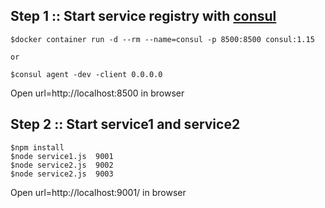 ## Step 1 :: Start service registry with [consul](https://www.consul.io/)
```
$docker container run -d --rm --name=consul -p 8500:8500 consul:1.15

or

$consul agent -dev -client 0.0.0.0
```

Open url=http://localhost:8500 in browser

## Step 2 :: Start service1 and service2

```
$npm install
$node service1.js  9001
$node service2.js  9002
$node service2.js  9003
```

Open url=http://localhost:9001/ in browser

